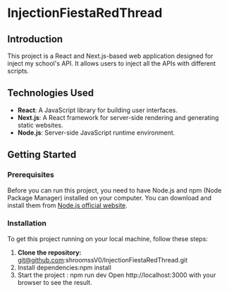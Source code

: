 # InjectionFiestaRedThread

## Introduction
This project is a React and Next.js-based web application designed for inject my school's API. It allows users to inject all the APIs with different scripts.

## Technologies Used
- **React**: A JavaScript library for building user interfaces.
- **Next.js**: A React framework for server-side rendering and generating static websites.
- **Node.js**: Server-side JavaScript runtime environment.

## Getting Started

### Prerequisites
Before you can run this project, you need to have Node.js and npm (Node Package Manager) installed on your computer. You can download and install them from [Node.js official website](https://nodejs.org/).

### Installation
To get this project running on your local machine, follow these steps:

1. **Clone the repository:**
git@github.com:shroomssV0/InjectionFiestaRedThread.git
2. Install dependencies:npm install
3. Start the project : npm run dev
Open http://localhost:3000 with your browser to see the result.

